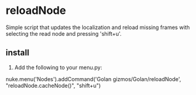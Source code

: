 # reloadNode
Simple script that updates the localization and reload missing frames with selecting the read node and pressing 'shift+u'. 

## install
1. Add the following to your menu.py:

nuke.menu('Nodes').addCommand('Golan gizmos/Golan/reloadNode', "reloadNode.cacheNode()", "shift+u")
